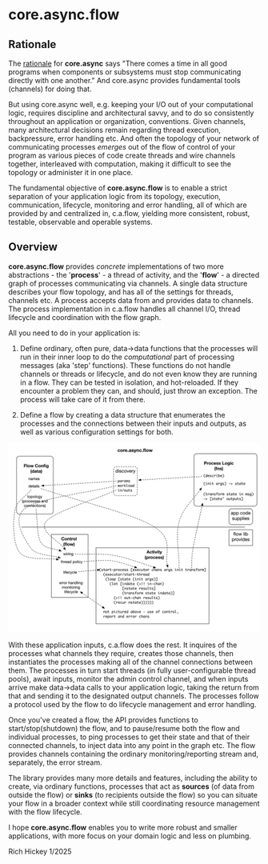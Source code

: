 # core.async.flow

## Rationale

The [rationale](https://clojure.github.io/core.async/rationale.html) for **core.async** says "There comes a time in all good programs when components or subsystems must stop communicating directly with one another." And core.async provides fundamental tools (channels) for doing that.

But using core.async well, e.g. keeping your I/O out of your computational logic, requires discipline and architectural savvy, and to do so consistently throughout an application or organization, conventions. Given channels, many architectural decisions remain regarding thread execution, backpressure, error handling etc. And often the topology of your network of communicating processes *emerges* out of the flow of control of your program as various pieces of code create threads and wire channels together, interleaved with computation, making it difficult to see the topology or administer it in one place.

The fundamental objective of __core.async.flow__ is to enable a strict separation of your application logic from its topology, execution, communication, lifecycle, monitoring and error handling, all of which are provided by and centralized in, c.a.flow, yielding more consistent, robust, testable, observable and operable systems.

## Overview

__core.async.flow__ provides *concrete* implementations of two more abstractions - the '__process__' - a thread of activity, and the '__flow__' - a directed graph of processes communicating via channels. A single data structure describes your flow topology, and has all of the settings for threads, channels etc. A process accepts data from and provides data to channels. The process implementation in c.a.flow handles all channel I/O, thread lifecycle and coordination with the flow graph.

All you need to do in your application is:

1. Define ordinary, often pure, data->data functions that the processes will run in their inner loop to do the *computational* part of processing messages (aka 'step' functions). These functions do not handle channels or threads or lifecycle, and do not even know they are running in a flow. They can be tested in isolation, and hot-reloaded. If they encounter a problem they can, and should, just throw an exception. The process will take care of it from there.

2. Define a flow by creating a data structure that enumerates the processes and the connections between their inputs and outputs, as well as various configuration settings for both.

<a href="https://github.com/clojure/core.async/blob/master/doc/img/flow-concerns.png?raw=true"><img src="https://github.com/clojure/core.async/blob/master/doc/img/flow-concerns.png?raw=true" alt="core.async.flow concerns" width="700"/></a>

With these application inputs, c.a.flow does the rest. It inquires of the processes what channels they require, creates those channels, then instantiates the processes making all of the channel connections between them. The processes in turn start threads (in fully user-configurable thread pools), await inputs, monitor the admin control channel, and when inputs arrive make data->data calls to your application logic, taking the return from that and sending it to the designated output channels. The processes follow a protocol used by the flow to do lifecycle management and error handling.

Once you've created a flow, the API provides functions to start/stop(shutdown) the flow, and to pause/resume both the flow and individual processes, to ping processes to get their state and that of their connected channels, to inject data into any point in the graph etc. The flow provides channels containing the ordinary monitoring/reporting stream and, separately, the error stream. 

The library provides many more details and features, including the ability to create, via ordinary functions, processes that act as __sources__ (of data from outside the flow) or __sinks__ (to recipients outside the flow) so you can situate your flow in a broader context while still coordinating resource management with the flow lifecycle.

I hope __core.async.flow__ enables you to write more robust and smaller applications, with more focus on your domain logic and less on plumbing.

Rich Hickey 
1/2025
